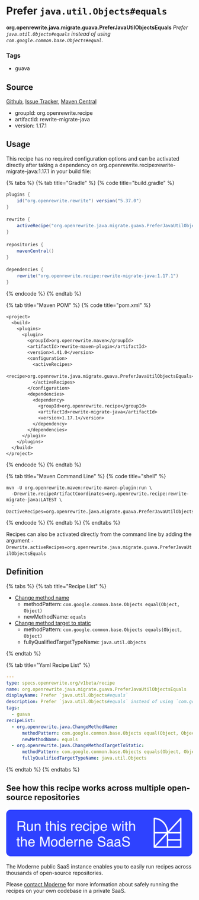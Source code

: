 # Prefer `java.util.Objects#equals`

**org.openrewrite.java.migrate.guava.PreferJavaUtilObjectsEquals**
_Prefer `java.util.Objects#equals` instead of using `com.google.common.base.Objects#equal`._

### Tags

* guava

## Source

[Github](https://github.com/openrewrite/rewrite-migrate-java/blob/main/src/main/resources/META-INF/rewrite/no-guava.yml), [Issue Tracker](https://github.com/openrewrite/rewrite-migrate-java/issues), [Maven Central](https://search.maven.org/artifact/org.openrewrite.recipe/rewrite-migrate-java/1.17.1/jar)

* groupId: org.openrewrite.recipe
* artifactId: rewrite-migrate-java
* version: 1.17.1


## Usage

This recipe has no required configuration options and can be activated directly after taking a dependency on org.openrewrite.recipe:rewrite-migrate-java:1.17.1 in your build file:

{% tabs %}
{% tab title="Gradle" %}
{% code title="build.gradle" %}
```groovy
plugins {
    id("org.openrewrite.rewrite") version("5.37.0")
}

rewrite {
    activeRecipe("org.openrewrite.java.migrate.guava.PreferJavaUtilObjectsEquals")
}

repositories {
    mavenCentral()
}

dependencies {
    rewrite("org.openrewrite.recipe:rewrite-migrate-java:1.17.1")
}
```
{% endcode %}
{% endtab %}

{% tab title="Maven POM" %}
{% code title="pom.xml" %}
```markup
<project>
  <build>
    <plugins>
      <plugin>
        <groupId>org.openrewrite.maven</groupId>
        <artifactId>rewrite-maven-plugin</artifactId>
        <version>4.41.0</version>
        <configuration>
          <activeRecipes>
            <recipe>org.openrewrite.java.migrate.guava.PreferJavaUtilObjectsEquals</recipe>
          </activeRecipes>
        </configuration>
        <dependencies>
          <dependency>
            <groupId>org.openrewrite.recipe</groupId>
            <artifactId>rewrite-migrate-java</artifactId>
            <version>1.17.1</version>
          </dependency>
        </dependencies>
      </plugin>
    </plugins>
  </build>
</project>
```
{% endcode %}
{% endtab %}

{% tab title="Maven Command Line" %}
{% code title="shell" %}
```shell
mvn -U org.openrewrite.maven:rewrite-maven-plugin:run \
  -Drewrite.recipeArtifactCoordinates=org.openrewrite.recipe:rewrite-migrate-java:LATEST \
  -DactiveRecipes=org.openrewrite.java.migrate.guava.PreferJavaUtilObjectsEquals
```
{% endcode %}
{% endtab %}
{% endtabs %}

Recipes can also be activated directly from the command line by adding the argument `-Drewrite.activeRecipes=org.openrewrite.java.migrate.guava.PreferJavaUtilObjectsEquals`

## Definition

{% tabs %}
{% tab title="Recipe List" %}
* [Change method name](../../../java/changemethodname.md)
  * methodPattern: `com.google.common.base.Objects equal(Object, Object)`
  * newMethodName: `equals`
* [Change method target to static](../../../java/changemethodtargettostatic.md)
  * methodPattern: `com.google.common.base.Objects equals(Object, Object)`
  * fullyQualifiedTargetTypeName: `java.util.Objects`

{% endtab %}

{% tab title="Yaml Recipe List" %}
```yaml
---
type: specs.openrewrite.org/v1beta/recipe
name: org.openrewrite.java.migrate.guava.PreferJavaUtilObjectsEquals
displayName: Prefer `java.util.Objects#equals`
description: Prefer `java.util.Objects#equals` instead of using `com.google.common.base.Objects#equal`.
tags:
  - guava
recipeList:
  - org.openrewrite.java.ChangeMethodName:
      methodPattern: com.google.common.base.Objects equal(Object, Object)
      newMethodName: equals
  - org.openrewrite.java.ChangeMethodTargetToStatic:
      methodPattern: com.google.common.base.Objects equals(Object, Object)
      fullyQualifiedTargetTypeName: java.util.Objects

```
{% endtab %}
{% endtabs %}

## See how this recipe works across multiple open-source repositories

[![Moderne Link Image](/.gitbook/assets/ModerneRecipeButton.png)](https://public.moderne.io/recipes/org.openrewrite.java.migrate.guava.PreferJavaUtilObjectsEquals)

The Moderne public SaaS instance enables you to easily run recipes across thousands of open-source repositories.

Please [contact Moderne](https://moderne.io/product) for more information about safely running the recipes on your own codebase in a private SaaS.
